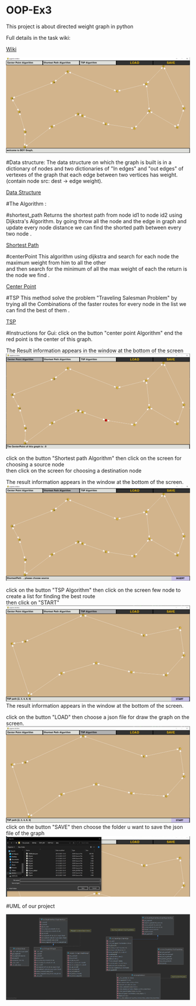 # OOP-Ex3

This project is about directed weight graph in python 

Full details in the task wiki: 

[Wiki](https://github.com/B-O-Y-group/OOP-Ex3/wiki)

![img.png](img.png)


#Data structure:
The data structure on which the graph is built is in a dictionary of nodes and
two dictionaries of "In edges" and "out edges" of vertexes of the graph that each edge between two vertices has weight.
(contain node src: dest -> edge weight).

[Data Structure](https://github.com/B-O-Y-group/OOP-Ex3/wiki/Data-structure)

#The Algorithm :

#shortest_path
Returns the shortest path from node id1 to node id2 using Dijkstra's Algorithm.
by going throw all the node and the edge in graph and update every node distance 
we can find the shorted path between every two node .

[Shortest Path](https://github.com/B-O-Y-group/OOP-Ex3/wiki/Algorithm#shortest-path)
        
#centerPoint
This algorithm using dijkstra and search for each node the maximum weight from him to all the other  
and then search for the minimum of all the max weight of each 
the return is the node we find .

[Center Point](https://github.com/B-O-Y-group/OOP-Ex3/wiki/Algorithm#center-point)

#TSP
This method solve the problem "Traveling Salesman Problem"
by trying all the Combinations of the faster routes for every node
in the list we can find the best of them .  

[TSP](https://github.com/B-O-Y-group/OOP-Ex3/wiki/Algorithm#tsp)



#Instructions for Gui:
click on the button "center point Algorithm"
end the red point is the center of this graph.

The Result information appears in the window at the bottom of the screen
![img_1.png](img_1.png)



click on the button "Shortest path Algorithm"
then click on the screen for choosing a source node  
then click on the screen for choosing a destination node 

The result information appears in the window at the bottom of the screen.
![img_2.png](img_2.png)


click on the button "TSP Algorithm"
then click on the screen few node to create a list for finding the best route  
then click on "START"
![img_6.png](img_6.png)
The result information appears in the window at the bottom of the screen.


click on the button "LOAD"
then choose a json file for draw the graph on the screen.
![img_5.png](img_5.png)
click on the button "SAVE"
then choose the folder u want to save the json file of the graph 
![img_7.png](img_7.png)



#UML of our project 

![img_3.png](img_3.png)